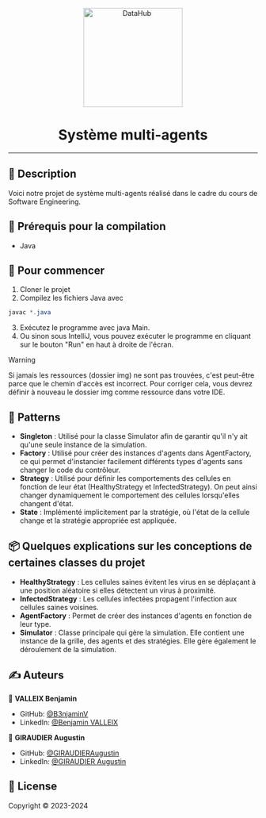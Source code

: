 <p align="center">
<img alt="DataHub" src="https://cdn-icons-png.flaticon.com/512/2659/2659980.png" height="200px" />
</p>
<h1 align="center"> Système multi-agents</h1>

---

## 📝 Description

Voici notre projet de système multi-agents réalisé dans le cadre du cours de Software Engineering.

## 📍 Prérequis pour la compilation

- Java

## 🏁 Pour commencer
1. Cloner le projet
2. Compilez les fichiers Java avec
```java
javac *.java
```
3. Exécutez le programme avec java Main.
4. Ou sinon sous IntelliJ, vous pouvez exécuter le programme en cliquant sur le bouton "Run" en haut à droite de l'écran.

> [!WARNING]  
> Si jamais les ressources (dossier img) ne sont pas trouvées, c'est peut-être parce que le chemin d'accès est incorrect. Pour corriger cela, vous devrez définir à nouveau le dossier img comme ressource dans votre IDE.

## 🚀 Patterns

- **Singleton** : Utilisé pour la classe Simulator afin de garantir qu'il n'y ait qu'une seule instance de la simulation.
- **Factory** : Utilisé pour créer des instances d'agents dans AgentFactory, ce qui permet d'instancier facilement différents types d'agents sans changer le code du contrôleur.
- **Strategy** : Utilisé pour définir les comportements des cellules en fonction de leur état (HealthyStrategy et InfectedStrategy). On peut ainsi changer dynamiquement le comportement des cellules lorsqu'elles changent d'état.
- **State** : Implémenté implicitement par la stratégie, où l'état de la cellule change et la stratégie appropriée est appliquée.

## 📦 Quelques explications sur les conceptions de certaines classes du projet
- **HealthyStrategy** : Les cellules saines évitent les virus en se déplaçant à une position aléatoire si elles détectent un virus à proximité.
- **InfectedStrategy** : Les cellules infectées propagent l'infection aux cellules saines voisines.
- **AgentFactory** : Permet de créer des instances d'agents en fonction de leur type.
- **Simulator** : Classe principale qui gère la simulation. Elle contient une instance de la grille, des agents et des stratégies. Elle gère également le déroulement de la simulation.

## ✍️ Auteurs

👤 **VALLEIX Benjamin**

* GitHub: [@B3njaminV](https://github.com/B3njaminV)
* LinkedIn: [@Benjamin VALLEIX](https://www.linkedin.com/in/benjamin-valleix-27115719a)

👤 **GIRAUDIER Augustin**

* GitHub: [@GIRAUDIERAugustin](https://github.com/AugustinGiraudier)
* LinkedIn: [@GIRAUDIER Augustin](https://fr.linkedin.com/in/augustin-giraudier)


## 📝 License

Copyright © 2023-2024
